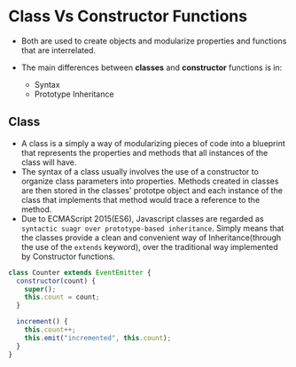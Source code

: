 # Class Vs Constructor Functions

- Both are used to create objects and modularize properties and functions that are interrelated.

- The main differences between **classes** and **constructor** functions is in:
  - Syntax
  - Prototype Inheritance

## Class

- A class is a simply a way of modularizing pieces of code into a blueprint that represents the properties and methods that all instances of the class will have.
- The syntax of a class usually involves the use of a constructor to organize class parameters into properties. Methods created in classes are then stored in the classes' prototpe object and each instance of the class that implements that method would trace a reference to the method.
- Due to ECMAScript 2015(ES6), Javascript classes are regarded as `syntactic suagr over prototype-based inheritance`. Simply means that the classes provide a clean and convenient way of Inheritance(through the use of the `extends` keyword), over the traditional way implemented by Constructor functions.

```javascript
class Counter extends EventEmitter {
  constructor(count) {
    super();
    this.count = count;
  }

  increment() {
    this.count++;
    this.emit("incremented", this.count);
  }
}
```
